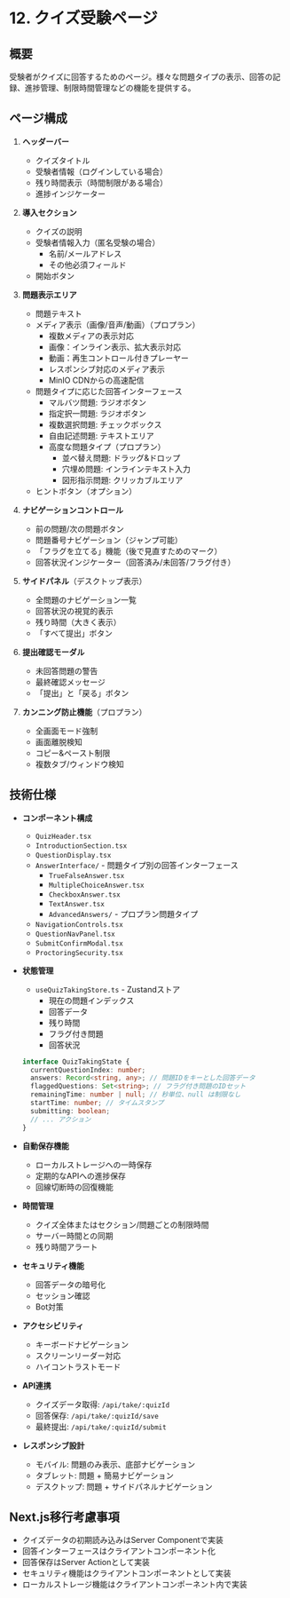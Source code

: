 # 12. クイズ受験ページ

## 概要

受験者がクイズに回答するためのページ。様々な問題タイプの表示、回答の記録、進捗管理、制限時間管理などの機能を提供する。

## ページ構成

1. **ヘッダーバー**

   - クイズタイトル
   - 受験者情報（ログインしている場合）
   - 残り時間表示（時間制限がある場合）
   - 進捗インジケーター

2. **導入セクション**

   - クイズの説明
   - 受験者情報入力（匿名受験の場合）
     - 名前/メールアドレス
     - その他必須フィールド
   - 開始ボタン

3. **問題表示エリア**

   - 問題テキスト
   - メディア表示（画像/音声/動画）（プロプラン）
     - 複数メディアの表示対応
     - 画像：インライン表示、拡大表示対応
     - 動画：再生コントロール付きプレーヤー
     - レスポンシブ対応のメディア表示
     - MinIO CDNからの高速配信
   - 問題タイプに応じた回答インターフェース
     - マルバツ問題: ラジオボタン
     - 指定択一問題: ラジオボタン
     - 複数選択問題: チェックボックス
     - 自由記述問題: テキストエリア
     - 高度な問題タイプ（プロプラン）
       - 並べ替え問題: ドラッグ&ドロップ
       - 穴埋め問題: インラインテキスト入力
       - 図形指示問題: クリッカブルエリア
   - ヒントボタン（オプション）

4. **ナビゲーションコントロール**

   - 前の問題/次の問題ボタン
   - 問題番号ナビゲーション（ジャンプ可能）
   - 「フラグを立てる」機能（後で見直すためのマーク）
   - 回答状況インジケーター（回答済み/未回答/フラグ付き）

5. **サイドパネル**（デスクトップ表示）

   - 全問題のナビゲーション一覧
   - 回答状況の視覚的表示
   - 残り時間（大きく表示）
   - 「すべて提出」ボタン

6. **提出確認モーダル**

   - 未回答問題の警告
   - 最終確認メッセージ
   - 「提出」と「戻る」ボタン

7. **カンニング防止機能**（プロプラン）
   - 全画面モード強制
   - 画面離脱検知
   - コピー&ペースト制限
   - 複数タブ/ウィンドウ検知

## 技術仕様

- **コンポーネント構成**

  - `QuizHeader.tsx`
  - `IntroductionSection.tsx`
  - `QuestionDisplay.tsx`
  - `AnswerInterface/` - 問題タイプ別の回答インターフェース
    - `TrueFalseAnswer.tsx`
    - `MultipleChoiceAnswer.tsx`
    - `CheckboxAnswer.tsx`
    - `TextAnswer.tsx`
    - `AdvancedAnswers/` - プロプラン問題タイプ
  - `NavigationControls.tsx`
  - `QuestionNavPanel.tsx`
  - `SubmitConfirmModal.tsx`
  - `ProctoringSecurity.tsx`

- **状態管理**

  - `useQuizTakingStore.ts` - Zustandストア
    - 現在の問題インデックス
    - 回答データ
    - 残り時間
    - フラグ付き問題
    - 回答状況

  ```typescript
  interface QuizTakingState {
    currentQuestionIndex: number;
    answers: Record<string, any>; // 問題IDをキーとした回答データ
    flaggedQuestions: Set<string>; // フラグ付き問題のIDセット
    remainingTime: number | null; // 秒単位、null は制限なし
    startTime: number; // タイムスタンプ
    submitting: boolean;
    // ... アクション
  }
  ```

- **自動保存機能**

  - ローカルストレージへの一時保存
  - 定期的なAPIへの進捗保存
  - 回線切断時の回復機能

- **時間管理**

  - クイズ全体またはセクション/問題ごとの制限時間
  - サーバー時間との同期
  - 残り時間アラート

- **セキュリティ機能**

  - 回答データの暗号化
  - セッション確認
  - Bot対策

- **アクセシビリティ**

  - キーボードナビゲーション
  - スクリーンリーダー対応
  - ハイコントラストモード

- **API連携**

  - クイズデータ取得: `/api/take/:quizId`
  - 回答保存: `/api/take/:quizId/save`
  - 最終提出: `/api/take/:quizId/submit`

- **レスポンシブ設計**
  - モバイル: 問題のみ表示、底部ナビゲーション
  - タブレット: 問題 + 簡易ナビゲーション
  - デスクトップ: 問題 + サイドパネルナビゲーション

## Next.js移行考慮事項

- クイズデータの初期読み込みはServer Componentで実装
- 回答インターフェースはクライアントコンポーネント化
- 回答保存はServer Actionとして実装
- セキュリティ機能はクライアントコンポーネントとして実装
- ローカルストレージ機能はクライアントコンポーネント内で実装
